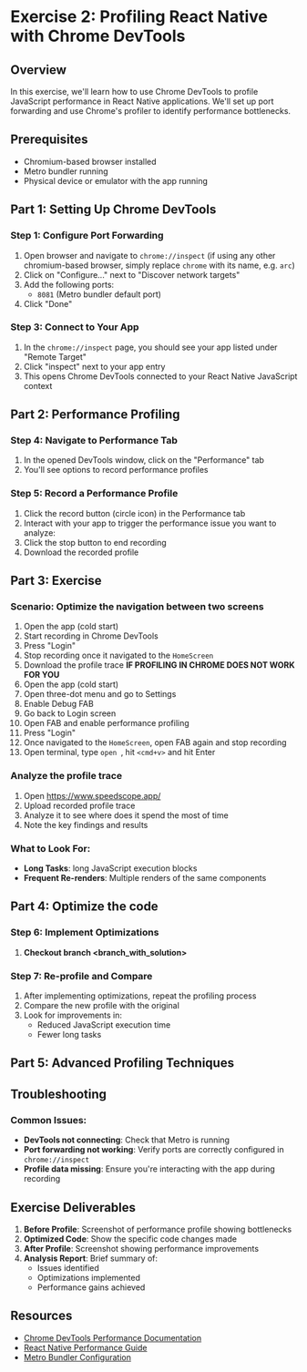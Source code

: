 # Exercise 2: Profiling React Native with Chrome DevTools

## Overview
In this exercise, we'll learn how to use Chrome DevTools to profile JavaScript performance in React Native applications. We'll set up port forwarding and use Chrome's profiler to identify performance bottlenecks.

## Prerequisites
- Chromium-based browser installed
- Metro bundler running
- Physical device or emulator with the app running

## Part 1: Setting Up Chrome DevTools

### Step 1: Configure Port Forwarding
1. Open browser and navigate to `chrome://inspect` (if using any other chromium-based browser, simply replace `chrome` with its name, e.g. `arc`)
2. Click on "Configure..." next to "Discover network targets"
3. Add the following ports:
   - `8081` (Metro bundler default port)
4. Click "Done"

### Step 3: Connect to Your App
1. In the `chrome://inspect` page, you should see your app listed under "Remote Target"
2. Click "inspect" next to your app entry
3. This opens Chrome DevTools connected to your React Native JavaScript context

## Part 2: Performance Profiling

### Step 4: Navigate to Performance Tab
1. In the opened DevTools window, click on the "Performance" tab
2. You'll see options to record performance profiles

### Step 5: Record a Performance Profile
1. Click the record button (circle icon) in the Performance tab
2. Interact with your app to trigger the performance issue you want to analyze:
3. Click the stop button to end recording
4. Download the recorded profile

## Part 3: Exercise

### Scenario: Optimize the navigation between two screens
1. Open the app (cold start)
2. Start recording in Chrome DevTools
3. Press "Login"
4. Stop recording once it navigated to the `HomeScreen`
5. Download the profile trace
**IF PROFILING IN CHROME DOES NOT WORK FOR YOU**
1. Open the app (cold start)
2. Open three-dot menu and go to Settings
3. Enable Debug FAB
4. Go back to Login screen
5. Open FAB and enable performance profiling
6. Press "Login"
7. Once navigated to the `HomeScreen`, open FAB again and stop recording
8. Open terminal, type `open `, hit `<cmd+v>` and hit Enter 

### Analyze the profile trace
1. Open https://www.speedscope.app/
2. Upload recorded profile trace
3. Analyze it to see where does it spend the most of time
4. Note the key findings and results

### What to Look For:
- **Long Tasks**: long JavaScript execution blocks
- **Frequent Re-renders**: Multiple renders of the same components

## Part 4: Optimize the code

### Step 6: Implement Optimizations
1. **Checkout branch <branch_with_solution>**

### Step 7: Re-profile and Compare
1. After implementing optimizations, repeat the profiling process
2. Compare the new profile with the original
3. Look for improvements in:
   - Reduced JavaScript execution time
   - Fewer long tasks

## Part 5: Advanced Profiling Techniques

## Troubleshooting

### Common Issues:
- **DevTools not connecting**: Check that Metro is running
- **Port forwarding not working**: Verify ports are correctly configured in `chrome://inspect`
- **Profile data missing**: Ensure you're interacting with the app during recording

## Exercise Deliverables

1. **Before Profile**: Screenshot of performance profile showing bottlenecks
2. **Optimized Code**: Show the specific code changes made
3. **After Profile**: Screenshot showing performance improvements
4. **Analysis Report**: Brief summary of:
   - Issues identified
   - Optimizations implemented
   - Performance gains achieved

## Resources
- [Chrome DevTools Performance Documentation](https://developer.chrome.com/docs/devtools/performance/)
- [React Native Performance Guide](https://reactnative.dev/docs/performance)
- [Metro Bundler Configuration](https://facebook.github.io/metro/docs/configuration)
